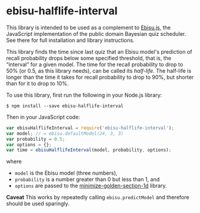 # ebisu-halflife-interval
This library is intended to be used as a complement to [Ebisu.js](https://fasiha.github.io/ebisu.js/), the JavaScript implementation of the public domain Bayesian quiz scheduler. See there for full installation and library instructions.

This library finds the time since last quiz that an Ebisu model's prediction of recall probability drops below some specified threshold, that is, the “interval” for a given model. The time for the recall probability to drop to 50% (or 0.5, as this library needs), can be called its *half-life*. The half-life is longer than the time it takes for recall probability to drop to 90%, but shorter than for it to drop to 10%.

To use this library, first run the following in your Node.js library:
```
$ npm install --save ebisu-halflife-interval
```
Then in your JavaScript code:
```js
var ebisuHalflifeInterval = require('ebisu-halflife-interval');
var model; // = ebisu.defaultModel(24, 3, 3)
var probability = 0.5;
var options = {};
var time = ebisuHalflifeInterval(model, probability, options);
```
where
- `model` is the Ebisu model (three numbers),
- `probability` is a number greater than 0 but less than 1, and
- `options` are passed to the [minimize-golden-section-1d](https://github.com/scijs/minimize-golden-section-1d#options) library.

**Caveat** This works by repeatedly calling `ebisu.predictModel` and therefore should be used sparingly.